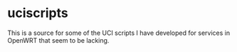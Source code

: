 uciscripts
==========

This is a source for some of the UCI scripts I have developed for services in OpenWRT that seem to be lacking.
